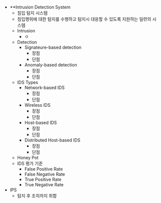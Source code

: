 - **Intrusion Detection System
	- 침입 탐지 시스템
	- 침입행위에 대한 탐지를 수행하고 탐지시 대응할 수 있도록 지원하는 일련의 시스템
	- Intrusion
		- ㅇ
	- Detection
		- Signateure-based detection
			- 장점
			- 단점
		- Anomaly-based detection
			- 장점
			- 단점
	- IDS Types
		- Network-based IDS
			- 장점
			- 단점
		- Wireless IDS
			- 장점
			- 단점
		- Host-based IDS
			- 장점
			- 단점
		- Distributed Host-based IDS
			- 장점
			- 단점
	- Honey Pot
	- IDS 평가 기준
		- False Positive Rate
		- False Negative Rate
		- True Positive Rate
		- True Negative Rate
- IPS
	- 탐지 후 조치까지 취함